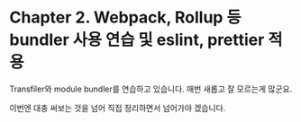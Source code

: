 # Chapter 2. Webpack, Rollup 등 bundler 사용 연습 및 eslint, prettier 적용

Transfiler와 module bundler를 연습하고 있습니다. 매번 새롭고 잘 모르는게 많군요.

이번엔 대충 써보는 것을 넘어 직접 정리하면서 넘어가야 겠습니다.
